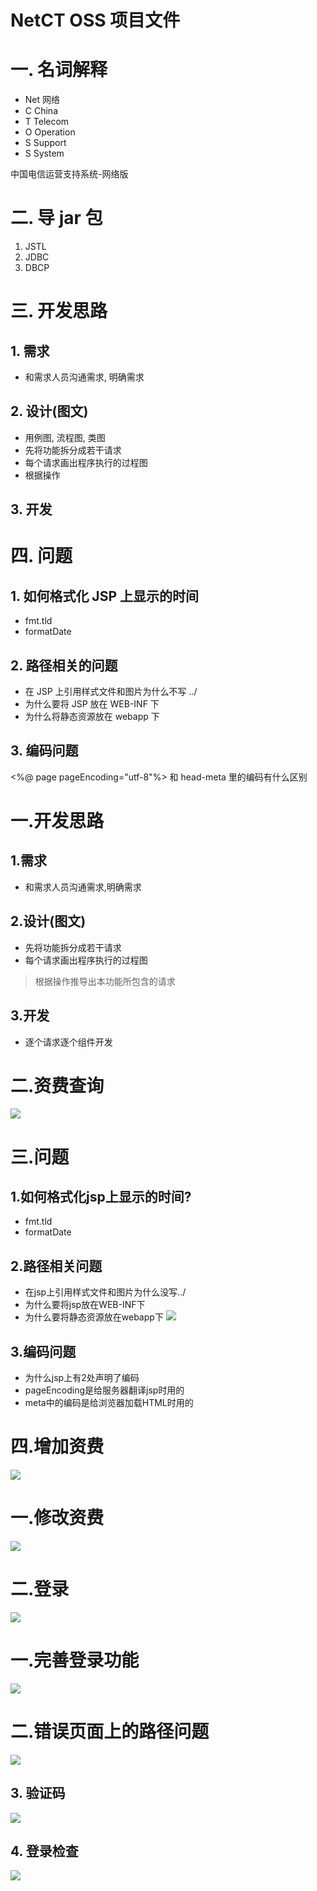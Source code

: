 # NetCT OSS 项目文件

# 一. 名词解释
- Net 网络
- C China
- T Telecom
- O Operation
- S Support
- S System

中国电信运营支持系统-网络版

# 二. 导 jar 包
1. JSTL
2. JDBC
3. DBCP 

# 三. 开发思路
## 1. 需求
- 和需求人员沟通需求, 明确需求

## 2. 设计(图文)
- 用例图, 流程图, 类图
- 先将功能拆分成若干请求
- 每个请求画出程序执行的过程图
- 根据操作

## 3. 开发


# 四. 问题
## 1. 如何格式化 JSP 上显示的时间
- fmt.tld
- formatDate

## 2. 路径相关的问题
- 在 JSP 上引用样式文件和图片为什么不写 ../
- 为什么要将 JSP 放在 WEB-INF 下
- 为什么将静态资源放在 webapp 下

## 3. 编码问题
&lt;%@ page pageEncoding="utf-8"%> 和 head-meta 里的编码有什么区别

# 一.开发思路
## 1.需求
- 和需求人员沟通需求,明确需求

## 2.设计(图文)
- 先将功能拆分成若干请求
- 每个请求画出程序执行的过程图
> 根据操作推导出本功能所包含的请求

## 3.开发
- 逐个请求逐个组件开发

# 二.资费查询
![](CT01_1.png)

# 三.问题
## 1.如何格式化jsp上显示的时间?
- fmt.tld
- formatDate

## 2.路径相关问题
- 在jsp上引用样式文件和图片为什么没写../
- 为什么要将jsp放在WEB-INF下
- 为什么要将静态资源放在webapp下
![](CT01_2.png)

## 3.编码问题
- 为什么jsp上有2处声明了编码
- pageEncoding是给服务器翻译jsp时用的
- meta中的编码是给浏览器加载HTML时用的

# 四.增加资费
![](CT01_3.png)


# 一.修改资费
![](CT02_1.png)

# 二.登录
![](CT02_2.png)

# 一.完善登录功能
![](CT03_1.png)

# 二.错误页面上的路径问题
![](CT03_2.png)

## 3. 验证码
![](CT04_1.png)

## 4. 登录检查
![](CT04_2.png)